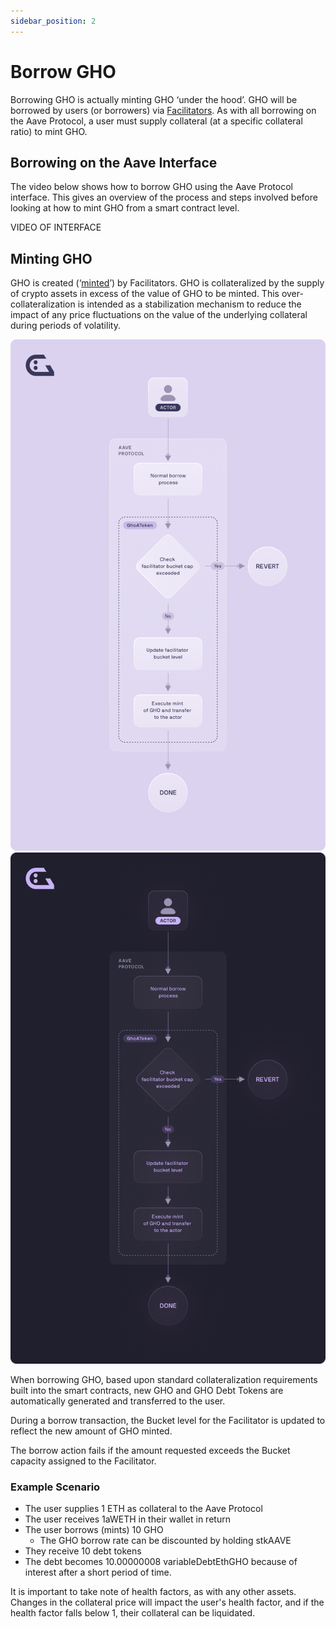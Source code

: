 ```yaml
---
sidebar_position: 2
---
```


# Borrow GHO

Borrowing GHO is actually minting GHO ‘under the hood’. GHO will be borrowed by users (or borrowers) via [Facilitators](../how-gho-works/gho-facilitators.md). As with all borrowing on the Aave Protocol, a user must supply collateral (at a specific collateral ratio) to mint GHO.

## Borrowing on the Aave Interface

The video below shows how to borrow GHO using the Aave Protocol interface. This gives an overview of the process and steps involved before looking at how to mint GHO from a smart contract level.

VIDEO OF INTERFACE

## Minting GHO

GHO is created (‘[minted](../../developer-docs/overview#minting)’) by Facilitators. GHO is collateralized by the supply of crypto assets in excess of the value of GHO to be minted. This over-collateralization is intended as a stabilization mechanism to reduce the impact of any price fluctuations on the value of the underlying collateral during periods of volatility.

![Borrow Diagram](../../assets/GHO_borrow_process.png#gh-dark-mode-only)
![Borrow Diagram](../../assets/GHO_borrow_process_dark.png#gh-light-mode-only)

When borrowing GHO, based upon standard collateralization requirements built into the smart contracts, new GHO and GHO Debt Tokens are automatically generated and transferred to the user.

During a borrow transaction, the Bucket level for the Facilitator is updated to reflect the new amount of GHO minted.

The borrow action fails if the amount requested exceeds the Bucket capacity assigned to the Facilitator.

### Example Scenario

- The user supplies 1 ETH as collateral to the Aave Protocol
- The user receives 1aWETH in their wallet in return
- The user borrows (mints) 10 GHO
  - The GHO borrow rate can be discounted by holding stkAAVE
- They receive 10 debt tokens
- The debt becomes 10.00000008 variableDebtEthGHO because of interest after a short period of time.

It is important to take note of health factors, as with any other assets. Changes in the collateral price will impact the user's health factor, and if the health factor falls below 1, their collateral can be liquidated.
